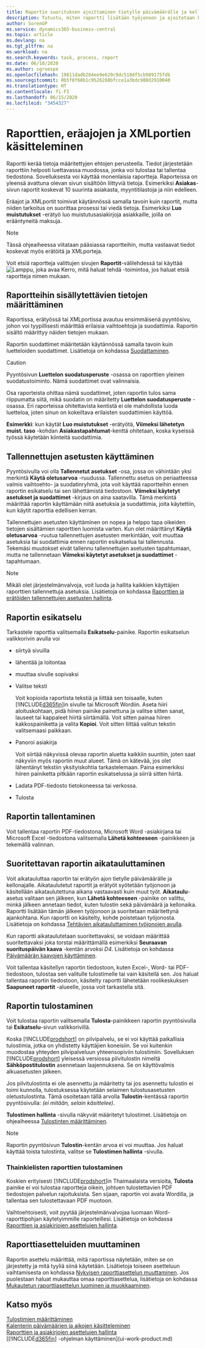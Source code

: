 ```yaml
---
title: Raportin suorituksen ajoittaminen tietylle päivämäärälle ja kellonajalle | Microsoft Docs
description: Tutustu, miten raportti lisätään työjonoon ja ajoitetaan käsiteltäväksi tiettynä päivänä ja tiettyyn kellonaikaan.
author: SorenGP
ms.service: dynamics365-business-central
ms.topic: article
ms.devlang: na
ms.tgt_pltfrm: na
ms.workload: na
ms.search.keywords: task, process, report
ms.date: 06/10/2020
ms.author: sgroespe
ms.openlocfilehash: 19811dadb284ee9e629c9dc518df5cb989175fdb
ms.sourcegitcommit: 0b5f8f68b1c9526288bfcce1a3bdc988d2910040
ms.translationtype: HT
ms.contentlocale: fi-FI
ms.lasthandoff: 06/15/2020
ms.locfileid: "3454327"
---
```

# <a name="working-with-reports-batch-jobs-and-xmlports"></a>Raporttien, eräajojen ja XMLportien käsitteleminen

Raportti kerää tietoja määritettyjen ehtojen perusteella. Tiedot järjestetään raporttiin helposti luettavassa muodossa, jonka voi tulostaa tai tallentaa tiedostona. Sovelluksesta voi käyttää monenlaisia raportteja. Raporteissa on yleensä avattuna olevan sivun sisältöön liittyviä tietoja. Esimerkiksi **Asiakas**-sivun raportit koskevat 10 suurinta asiakasta, myyntitilastoja ja niin edelleen.

Eräajot ja XMLportit toimivat käytännössä samalla tavoin kuin raportit, mutta niiden tarkoitus on suorittaa prosessi tai viedä tietoja. Esimerkiksi **Luo muistutukset** -erätyö luo muistutusasiakirjoja asiakkaille, joilla on erääntyneitä maksuja.  

> [!NOTE]
> Tässä ohjeaiheessa viitataan pääsiassa raportteihin, mutta vastaavat tiedot koskevat myös erätöitä ja XMLporteja.

Voit etsiä raportteja valittujen sivujen **Raportit**-välilehdessä tai käyttää ![Lamppu, joka avaa Kerro, mitä haluat tehdä -toimintoa](media/ui-search/search_small.png "Kerro, mitä haluat tehdä"), jos haluat etsiä raportteja nimen mukaan.

## <a name="specifying-the-data-to-include-in-reports"></a>Raportteihin sisällytettävien tietojen määrittäminen
Raportissa, erätyössä tai XMLportissa avautuu ensimmäisenä pyyntösivu, johon voi tyypillisesti määrittää erilaisia vaihtoehtoja ja suodattimia. Raportin sisältö määrittyy näiden tietojen mukaan.

Raportin suodattimet määritetään käytännössä samalla tavoin kuin luetteloiden suodattimet. Lisätietoja on kohdassa [Suodattaminen](ui-enter-criteria-filters.md#filtering).

> [!CAUTION]
> Pyyntösivun **Luettelon suodatusperuste** -osassa on raporttien yleinen suodatustoiminto. Nämä suodattimet ovat valinnaisia.
>
> Osa raporteista ohittaa nämä suodattimet, joten raportin tulos sama riippumatta siitä, mikä suodatin on määritetty **Luettelon suodatusperuste** -osassa. Eri raporteissa ohitettavista kentistä ei ole mahdollista luoda luetteloa, joten sinun on kokeiltava erilaisten suodattimien käyttöä.
>
> **Esimerkki**: kun käytät **Luo muistutukset** -erätyötä, **Viimeksi lähetetyn muist. taso** -kohdan **Asiakastapahtumat**-kenttä ohitetaan, koska kyseissä työssä käytetään kiinteitä suodattimia.

## <a name="using-saved-settings"></a><a name="SavedSettings"></a>Tallennettujen asetusten käyttäminen
Pyyntösivulla voi olla **Tallennetut asetukset** -osa, jossa on vähintään yksi merkintä **Käytä oletusarvoa** -ruudussa. Tallennettu asetus on periaatteessa valmis vaihtoehto- ja suodatinryhmä, jota voit käyttää raportteihin ennen raportin esikatselu tai sen lähettämistä tiedostoon. **Viimeksi käytetyt asetukset ja suodattimet** -kirjaus on aina saatavilla. Tämä merkintä määrittää raportin käyttämään niitä asetuksia ja suodattimia, joita käytettiin, kun käytit raporttia edellisen kerran.

Tallennettujen asetusten käyttäminen on nopea ja helppo tapa oikeiden tietojen sisältämien raporttien luomista varten. Kun olet määrittänyt **Käytä oletusarvoa** -ruutua tallennettujen asetusten merkintään, voit muuttaa asetuksia tai suodattimia ennen raportin esikatselua tai tallennusta. Tekemäsi muutokset eivät tallennu tallennettujen asetusten tapahtumaan, mutta ne tallennetaan **Viimeksi käytetyt asetukset ja suodattimet** -tapahtumaan.

>[!NOTE]
>Mikäli olet järjestelmänvalvoja, voit luoda ja hallita kaikkien käyttäjien raporttien tallennettuja asetuksia. Lisätietoja on kohdassa [Raporttien ja erätöiden tallennettujen asetusten hallinta](reports-saving-reusing-settings.md).

## <a name="previewing-a-report"></a>Raportin esikatselu

Tarkastele raporttia valitsemalla **Esikatselu**-painike. Raportin esikatselun valikkorivin avulla voi

- siirtyä sivuilla
- lähentää ja loitontaa
- muuttaa sivulle sopivaksi
- Valitse teksti

    Voit kopioida raportista tekstiä ja liittää sen toisaalle, kuten [!INCLUDE[d365fin](includes/d365fin_md.md)]in sivulle tai Microsoft Wordiin.  Aseta hiiri aloituskohtaan, pidä hiiren painike painettuna ja valitse sitten sanat, lauseet tai kappaleet hiirtä siirtämällä. Voit sitten painaa hiiren kakkospainiketta ja valita **Kopioi**. Voit sitten liittää valitun tekstin valitsemaasi paikkaan.
- Panoroi asiakirja

    Voit siirtää näkyvissä olevaa raportin aluetta kaikkiin suuntiin, joten saat näkyviin myös raportin muut alueet. Tämä on kätevää, jos olet lähentänyt tekstiin yksityiskohtia tarkastelemaan.  Paina esimerkiksi hiiren painiketta pitkään raportin esikatselussa ja siirrä sitten hiirtä.

- Ladata PDF-tiedosto tietokoneessa tai verkossa.
- Tulosta

## <a name="saving-a-report"></a>Raportin tallentaminen
Voit tallentaa raportin PDF-tiedostona, Microsoft Word -asiakirjana tai Microsoft Excel -tiedostona valitsemalla **Lähetä kohteeseen** -painikkeen ja tekemällä valinnan.

## <a name="scheduling-a-report-to-run"></a><a name="ScheduleReport"></a> Suoritettavan raportin aikatauluttaminen

Voit aikatauluttaa raportin tai erätyön ajon tietylle päivämäärälle ja kellonajalle. Aikataulutetut raportit ja erätyöt syötetään työjonoon ja käsitellään aikataulutettuna aikana vastaavasti kuin muut työt. **Aikataulu**-asetus valitaan sen jälkeen, kun **Lähetä kohteeseen** -painike on valittu, minkä jälkeen annetaan tiedot, kuten tulostin sekä päivämäärä ja kellonaika. Raportti lisätään tämän jälkeen työjonoon ja suoritetaan määritettynä ajankohtana. Kun raportti on käsitelty, kohde poistetaan työjonosta. Lisätietoja on kohdassa [Tehtävien aikatauluttaminen työjonojen avulla](admin-job-queues-schedule-tasks.md).  

Kun raportti aikataulutetaan suoritettavaksi, se voidaan määrittää suoritettavaksi joka torstai määrittämällä esimerkiksi **Seuraavan suorituspäivän kaava** -kentän arvoksi *D4*. Lisätietoja on kohdassa [Päivämäärän kaavojen käyttäminen](ui-enter-date-ranges.md#using-date-formulas).  

Voit tallentaa käsitellyn raportin tiedostoon, kuten Excel-, Word- tai PDF-tiedostoon, tulostaa sen valitulle tulostimelle tai vain käsitellä sen. Jos haluat tallentaa raportin tiedostoon, käsitelty raportti lähetetään roolikeskuksen **Saapuneet raportit** -alueelle, jossa voit tarkastella sitä.  

## <a name="printing-a-report"></a><a name="PrintReport"></a>Raportin tulostaminen
Voit tulostaa raportin valitsemalla **Tulosta**-painikkeen raportin pyyntösivulla tai **Esikatselu**-sivun valikkorivillä.

Koska [!INCLUDE[prodshort](includes/prodshort.md)] on pilvipalvelu, se ei voi käyttää paikallisia tulostimia, jotka on yhdistetty käyttäjien koneisiin. Se voi kuitenkin muodostaa yhteyden pilvipalveluun yhteensopiviin tulostimiin. Sovelluksen [!INCLUDE[prodshort](includes/prodshort.md)] yleisessä versiossa pilvitulostin nimeltä **Sähköpostitulostin** asennetaan laajennuksena. Se on käyttövalmis alkuasetusten jälkeen.

Jos pilvitulostinta ei ole asennettu ja määritetty tai jos asennettu tulostin ei toimi kunnolla, tulostuksessa käytetään selaimen tulostusasetusten oletustulostinta. Tämä osoitetaan tällä arvolla **Tulostin**-kentässä raportin pyyntösivulla: *(ei mitään, selain käsittelee)*.

**Tulostimen hallinta** -sivulla näkyvät määritetyt tulostimet. Lisätietoja on ohjeaiheessa [Tulostinten määrittäminen](ui-specify-printer-selection-reports.md).

> [!NOTE]
> Raportin pyyntösivun **Tulostin**-kentän arvoa ei voi muuttaa. Jos haluat käyttää toista tulostinta, valitse se **Tulostimen hallinta** -sivulla.

### <a name="printing-reports-in-thai"></a>Thainkielisten raporttien tulostaminen
Koskien erityisesti [!INCLUDE[prodshort](includes/prodshort.md)]in Thaimaalaista versioita, **Tulosta** painike ei voi tulostaa raportteja oikein, johtuen tulostettavien PDF tiedostojen palvelun rajoituksista. Sen sijaan, raportin voi avata Wordilla, ja tallentaa sen tulostettavaan PDF muotoon.  

Vaihtoehtoisesti, voit pyytää järjestelmänvalvojaa luomaan Word-raporttipohjan käytetyimmille raporteillesi. Lisätietoja on kohdassa [Raporttien ja asiakirjojen asettelujen hallinta](ui-manage-report-layouts.md).  

## <a name="changing-report-layouts"></a>Raporttiasetteluiden muuttaminen
Raportin asettelu määrittää, mitä raportissa näytetään, miten se on järjestetty ja mitä tyyliä siinä käytetään. Lisätietoja toiseen asetteluun vaihtamisesta on kohdassa [Nykyisen raporttiasettelun muuttaminen](ui-how-change-layout-currently-used-report.md). Jos puolestaan haluat mukauttaa omaa raporttiasettelua, lisätietoja on kohdassa [Mukautetun raporttiasettelun luominen ja muokkaaminen](ui-how-create-custom-report-layout.md).

## <a name="see-also"></a>Katso myös

[Tulostimien määrittäminen](ui-specify-printer-selection-reports.md)  
[Kalenterin päivämäärien ja aikojen käsitteleminen](ui-enter-date-ranges.md)  
[Raporttien ja asiakirjojen asettelujen hallinta](ui-manage-report-layouts.md)  
[[!INCLUDE[d365fin](includes/d365fin_md.md)] -ohjelman käyttäminen](ui-work-product.md)
